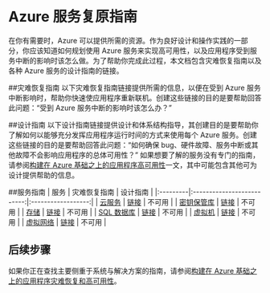<properties
   pageTitle="服务复原指南 | Azure"
   description="Azure 服务的灾难恢复和主动复原与可用性指南的链接。"
   services=""
   documentationCenter="na"
   authors="adamglick"
   manager="saladki"
   editor=""/>  
<tags
   ms.service="resiliency"
   ms.devlang="na"
   ms.topic="article"
   ms.tgt_pltfrm="na"
   ms.workload="na"
   ms.date="08/18/2016"
   wacn.date="02/20/2017"
   ms.author="aglick"/>  


# Azure 服务复原指南
在你有需要时，Azure 可以提供所需的资源。作为良好设计和操作实践的一部分，你应该知道如何规划使用 Azure 服务来实现高可用性，以及应用程序受到服务中断的影响时该怎么做。为了帮助你完成此过程，本文档包含灾难恢复指南以及各种 Azure 服务的设计指南的链接。

##灾难恢复指南
以下灾难恢复指南链接提供所需的信息，以便在受到 Azure 服务中断影响时，帮助你快速使应用程序重新联机。创建这些链接的目的是要帮助回答此问题：“受到 Azure 服务中断的影响时该怎么办？”

##设计指南
以下设计指南链接提供设计和体系结构指导，其创建目的是要帮助你了解如何以能够充分发挥应用程序运行时间的方式来使用每个 Azure 服务。创建这些链接的目的是要帮助回答此问题：“如何确保 bug、硬件故障、服务中断或其他故障不会影响应用程序的总体可用性？” 如果想要了解的服务没有专门的指南，请参阅[构建在 Azure 基础之上的应用程序高可用性](/documentation/articles/resiliency-high-availability-azure-applications/)一文，其中可能包含其他可为设计提供帮助的信息。

##服务指南
| 服务 | 灾难恢复指南 | 设计指南 |
|:---------|:--------------------------:|:------------------:|
| [云服务](/home/features/cloud-services/ "Azure 云服务") | [链接](/documentation/articles/cloud-services-disaster-recovery-guidance/ "Azure 云服务灾难恢复指南") | 不可用 |
| [密钥保管库](/home/features/key-vault/ "Azure 密钥保管库") | [链接](/documentation/articles/key-vault-disaster-recovery-guidance/ "Azure 密钥保管库灾难恢复指南") | 不可用 |
| [存储](/home/features/storage/ "Azure 存储空间") | [链接](/documentation/articles/storage-disaster-recovery-guidance/ "Azure 存储空间灾难恢复指南") | 不可用 |
| [SQL 数据库](/home/features/sql-database/ "Azure SQL 数据库") | [链接](/documentation/articles/sql-database-disaster-recovery/ "Azure SQL 数据库灾难恢复指南") | 不可用 |
| [虚拟机](/home/features/virtual-machines/ "Azure 虚拟机") | [链接](/documentation/articles/virtual-machines-disaster-recovery-guidance/ "Azure 虚拟机灾难恢复指南") | 不可用 |
| [虚拟网络](/home/features/networking/ "Azure 虚拟网络") | [链接](/documentation/articles/virtual-network-disaster-recovery-guidance/ "Azure 虚拟网络灾难恢复指南") | 不可用 |

## 后续步骤
如果你正在查找主要侧重于系统与解决方案的指南，请参阅[构建在 Azure 基础之上的应用程序灾难恢复和高可用性](/documentation/articles/resiliency-disaster-recovery-high-availability-azure-applications/)。

<!---HONumber=Mooncake_1031_2016-->
<!-- Update_Description:update meta properties; wording update; update link reference-->